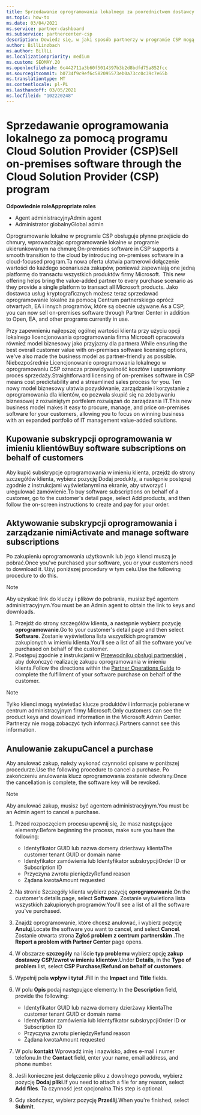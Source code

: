 ```yaml
---
title: Sprzedawanie oprogramowania lokalnego za poorednictwem dostawcy usług kryptograficznych
ms.topic: how-to
ms.date: 03/04/2021
ms.service: partner-dashboard
ms.subservice: partnercenter-csp
description: Dowiedz się, w jaki sposób partnerzy w programie CSP mogą kupować, sprzedawać i anulować lokalne subskrypcje oprogramowania w imieniu klientów w centrum partnerskim.
author: BillLinzbach
ms.author: BillLi
ms.localizationpriority: medium
ms.custom: SEOMAY.20
ms.openlocfilehash: 6c442711a3b60f5014397b3b2d8bdfd75a852fcc
ms.sourcegitcommit: b0734f9c9ef6c582095573eb0a73cc0c39c7e65b
ms.translationtype: MT
ms.contentlocale: pl-PL
ms.lasthandoff: 03/05/2021
ms.locfileid: "102220248"
---
```

# <a name="sell-on-premises-software-through-the-cloud-solution-provider-csp-program"></a><span data-ttu-id="1bd75-103">Sprzedawanie oprogramowania lokalnego za pomocą programu Cloud Solution Provider (CSP)</span><span class="sxs-lookup"><span data-stu-id="1bd75-103">Sell on-premises software through the Cloud Solution Provider (CSP) program</span></span>

<span data-ttu-id="1bd75-104">**Odpowiednie role**</span><span class="sxs-lookup"><span data-stu-id="1bd75-104">**Appropriate roles**</span></span>

- <span data-ttu-id="1bd75-105">Agent administracyjny</span><span class="sxs-lookup"><span data-stu-id="1bd75-105">Admin agent</span></span>
- <span data-ttu-id="1bd75-106">Administrator globalny</span><span class="sxs-lookup"><span data-stu-id="1bd75-106">Global admin</span></span>

<span data-ttu-id="1bd75-107">Oprogramowanie lokalne w programie CSP obsługuje płynne przejście do chmury, wprowadzając oprogramowanie lokalne w programie ukierunkowanym na chmurę.</span><span class="sxs-lookup"><span data-stu-id="1bd75-107">On-premises software in CSP supports a smooth transition to the cloud by introducing on-premises software in a cloud-focused program.</span></span><span data-ttu-id="1bd75-108">Ta nowa oferta ułatwia partnerowi dołączenie wartości do każdego scenariusza zakupów, ponieważ zapewniają one jedną platformę do transactu wszystkich produktów firmy Microsoft.</span><span class="sxs-lookup"><span data-stu-id="1bd75-108">  This new offering helps bring the value-added partner to every purchase scenario as they provide a single platform to transact all Microsoft products.</span></span> <span data-ttu-id="1bd75-109">Jako dostawca usług kryptograficznych możesz teraz sprzedawać oprogramowanie lokalne za pomocą Centrum partnerskiego oprócz otwartych, EA i innych programów, które są obecnie używane.</span><span class="sxs-lookup"><span data-stu-id="1bd75-109">As a CSP, you can now sell on-premises software through Partner Center in addition to Open, EA, and other programs currently in use.</span></span>  
 
<span data-ttu-id="1bd75-110">Przy zapewnieniu najlepszej ogólnej wartości klienta przy użyciu opcji lokalnego licencjonowania oprogramowania firma Microsoft opracowała również model biznesowy jako przyjazny dla partnera.</span><span class="sxs-lookup"><span data-stu-id="1bd75-110">While ensuring the best overall customer value with on-premises software licensing options, we've also made the business model as partner-friendly as possible.</span></span> <span data-ttu-id="1bd75-111">Niebezpośrednie Licencjonowanie oprogramowania lokalnego w oprogramowaniu CSP oznacza przewidywalność kosztów i usprawniony proces sprzedaży.</span><span class="sxs-lookup"><span data-stu-id="1bd75-111">Straightforward licensing of on-premises software in CSP means cost predictability and a streamlined sales process for you.</span></span> <span data-ttu-id="1bd75-112">Ten nowy model biznesowy ułatwia pozyskiwanie, zarządzanie i korzystanie z oprogramowania dla klientów, co pozwala skupić się na zdobywaniu biznesowej z rozwiniętym portfelem rozwiązań do zarządzania IT.</span><span class="sxs-lookup"><span data-stu-id="1bd75-112">This new business model makes it easy to procure, manage, and price on-premises software for your customers, allowing you to focus on winning business with an expanded portfolio of IT management value-added solutions.</span></span>

## <a name="buy-software-subscriptions-on-behalf-of-customers"></a><span data-ttu-id="1bd75-113">Kupowanie subskrypcji oprogramowania w imieniu klientów</span><span class="sxs-lookup"><span data-stu-id="1bd75-113">Buy software subscriptions on behalf of customers</span></span>

<span data-ttu-id="1bd75-114">Aby kupić subskrypcje oprogramowania w imieniu klienta, przejdź do strony szczegółów klienta, wybierz pozycję Dodaj produkty, a następnie postępuj zgodnie z instrukcjami wyświetlanymi na ekranie, aby utworzyć i uregulować zamówienie.</span><span class="sxs-lookup"><span data-stu-id="1bd75-114">To buy software subscriptions on behalf of a customer, go to the customer's detail page, select Add products, and then follow the on-screen instructions to create and pay for your order.</span></span>

## <a name="activate-and-manage-software-subscriptions"></a><span data-ttu-id="1bd75-115">Aktywowanie subskrypcji oprogramowania i zarządzanie nimi</span><span class="sxs-lookup"><span data-stu-id="1bd75-115">Activate and manage software subscriptions</span></span>

<span data-ttu-id="1bd75-116">Po zakupieniu oprogramowania użytkownik lub jego klienci muszą je pobrać.</span><span class="sxs-lookup"><span data-stu-id="1bd75-116">Once you've purchased your software, you or your customers need to download it.</span></span> <span data-ttu-id="1bd75-117">Użyj poniższej procedury w tym celu.</span><span class="sxs-lookup"><span data-stu-id="1bd75-117">Use the following procedure to do this.</span></span>

>[!NOTE]
><span data-ttu-id="1bd75-118">Aby uzyskać link do kluczy i plików do pobrania, musisz być agentem administracyjnym.</span><span class="sxs-lookup"><span data-stu-id="1bd75-118">You must be an Admin agent to obtain the link to keys and downloads.</span></span>

1. <span data-ttu-id="1bd75-119">Przejdź do strony szczegółów klienta, a następnie wybierz pozycję **oprogramowanie**.</span><span class="sxs-lookup"><span data-stu-id="1bd75-119">Go to your customer's detail page and then select **Software**.</span></span> <span data-ttu-id="1bd75-120">Zostanie wyświetlona lista wszystkich programów zakupionych w imieniu klienta.</span><span class="sxs-lookup"><span data-stu-id="1bd75-120">You'll see a list of all the software you've purchased on behalf of the customer.</span></span>
2. <span data-ttu-id="1bd75-121">Postępuj zgodnie z instrukcjami w [Przewodniku obsługi partnerskiej](https://partner.microsoft.com/resources/detail/partner-center-new-commerce-operations-guide-pdf) , aby dokończyć realizację zakupu oprogramowania w imieniu klienta.</span><span class="sxs-lookup"><span data-stu-id="1bd75-121">Follow the directions within the [Partner Operations Guide](https://partner.microsoft.com/resources/detail/partner-center-new-commerce-operations-guide-pdf) to complete the fulfillment of your software purchase on behalf of the customer.</span></span>

>[!NOTE]
><span data-ttu-id="1bd75-122">Tylko klienci mogą wyświetlać klucze produktów i informacje pobierane w centrum administracyjnym firmy Microsoft.</span><span class="sxs-lookup"><span data-stu-id="1bd75-122">Only customers can see the product keys and download information in the Microsoft Admin Center.</span></span> <span data-ttu-id="1bd75-123">Partnerzy nie mogą zobaczyć tych informacji.</span><span class="sxs-lookup"><span data-stu-id="1bd75-123">Partners cannot see this information.</span></span>

## <a name="cancel-a-purchase"></a><span data-ttu-id="1bd75-124">Anulowanie zakupu</span><span class="sxs-lookup"><span data-stu-id="1bd75-124">Cancel a purchase</span></span>

<span data-ttu-id="1bd75-125">Aby anulować zakup, należy wykonać czynności opisane w poniższej procedurze.</span><span class="sxs-lookup"><span data-stu-id="1bd75-125">Use the following procedure to cancel a purchase.</span></span> <span data-ttu-id="1bd75-126">Po zakończeniu anulowania klucz oprogramowania zostanie odwołany.</span><span class="sxs-lookup"><span data-stu-id="1bd75-126">Once the cancellation is complete, the software key will be revoked.</span></span> 

>[!NOTE]
><span data-ttu-id="1bd75-127">Aby anulować zakup, musisz być agentem administracyjnym.</span><span class="sxs-lookup"><span data-stu-id="1bd75-127">You must be an Admin agent to cancel a purchase.</span></span> 

1.  <span data-ttu-id="1bd75-128">Przed rozpoczęciem procesu upewnij się, że masz następujące elementy:</span><span class="sxs-lookup"><span data-stu-id="1bd75-128">Before beginning the process, make sure you have the following:</span></span> 
    - <span data-ttu-id="1bd75-129">Identyfikator GUID lub nazwa domeny dzierżawy klienta</span><span class="sxs-lookup"><span data-stu-id="1bd75-129">The customer tenant GUID or domain name</span></span>
    - <span data-ttu-id="1bd75-130">Identyfikator zamówienia lub Identyfikator subskrypcji</span><span class="sxs-lookup"><span data-stu-id="1bd75-130">Order ID or Subscription ID</span></span>
    - <span data-ttu-id="1bd75-131">Przyczyna zwrotu pieniędzy</span><span class="sxs-lookup"><span data-stu-id="1bd75-131">Refund reason</span></span>
    - <span data-ttu-id="1bd75-132">Żądana kwota</span><span class="sxs-lookup"><span data-stu-id="1bd75-132">Amount requested</span></span>

2.  <span data-ttu-id="1bd75-133">Na stronie Szczegóły klienta wybierz pozycję **oprogramowanie**.</span><span class="sxs-lookup"><span data-stu-id="1bd75-133">On the customer's details page, select **Software**.</span></span> <span data-ttu-id="1bd75-134">Zostanie wyświetlona lista wszystkich zakupionych programów.</span><span class="sxs-lookup"><span data-stu-id="1bd75-134">You'll see a list of all the software you've purchased.</span></span> 

3.  <span data-ttu-id="1bd75-135">Znajdź oprogramowanie, które chcesz anulować, i wybierz pozycję **Anuluj**.</span><span class="sxs-lookup"><span data-stu-id="1bd75-135">Locate the software you want to cancel, and select **Cancel**.</span></span> <span data-ttu-id="1bd75-136">Zostanie otwarta strona **Zgłoś problem z centrum partnerskim** .</span><span class="sxs-lookup"><span data-stu-id="1bd75-136">The **Report a problem with Partner Center** page opens.</span></span> 

4.  <span data-ttu-id="1bd75-137">W obszarze **szczegóły** na liście **typ problemu** wybierz opcję **zakup dostawcy CSP/zwrot w imieniu klientów**.</span><span class="sxs-lookup"><span data-stu-id="1bd75-137">Under **Details**, in the **Type of problem** list, select **CSP Purchase/Refund on behalf of customers**.</span></span>

5.  <span data-ttu-id="1bd75-138">Wypełnij pola **wpływ** i **tytuł** .</span><span class="sxs-lookup"><span data-stu-id="1bd75-138">Fill in the **Impact** and **Title** fields.</span></span> 

6.  <span data-ttu-id="1bd75-139">W polu **Opis** podaj następujące elementy:</span><span class="sxs-lookup"><span data-stu-id="1bd75-139">In the **Description** field, provide the following:</span></span> 
    -   <span data-ttu-id="1bd75-140">Identyfikator GUID lub nazwa domeny dzierżawy klienta</span><span class="sxs-lookup"><span data-stu-id="1bd75-140">The customer tenant GUID or domain name</span></span>
    -   <span data-ttu-id="1bd75-141">Identyfikator zamówienia lub Identyfikator subskrypcji</span><span class="sxs-lookup"><span data-stu-id="1bd75-141">Order ID or Subscription ID</span></span>
    -   <span data-ttu-id="1bd75-142">Przyczyna zwrotu pieniędzy</span><span class="sxs-lookup"><span data-stu-id="1bd75-142">Refund reason</span></span>
    -   <span data-ttu-id="1bd75-143">Żądana kwota</span><span class="sxs-lookup"><span data-stu-id="1bd75-143">Amount requested</span></span>

7.  <span data-ttu-id="1bd75-144">W polu **kontakt** Wprowadź imię i nazwisko, adres e-mail i numer telefonu.</span><span class="sxs-lookup"><span data-stu-id="1bd75-144">In the **Contact** field, enter your name, email address, and phone number.</span></span> 

8.  <span data-ttu-id="1bd75-145">Jeśli konieczne jest dołączenie pliku z dowolnego powodu, wybierz pozycję **Dodaj pliki**.</span><span class="sxs-lookup"><span data-stu-id="1bd75-145">If you need to attach a file for any reason, select **Add files**.</span></span> <span data-ttu-id="1bd75-146">Ta czynność jest opcjonalna.</span><span class="sxs-lookup"><span data-stu-id="1bd75-146">This step is optional.</span></span> 

9.  <span data-ttu-id="1bd75-147">Gdy skończysz, wybierz pozycję **Prześlij**.</span><span class="sxs-lookup"><span data-stu-id="1bd75-147">When you're finished, select **Submit**.</span></span>